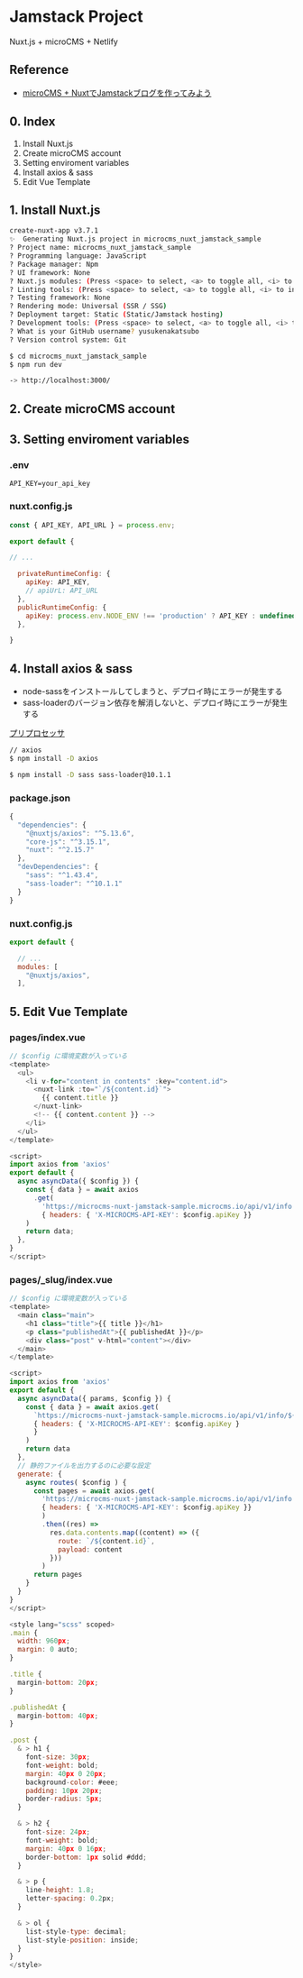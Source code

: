 # Jamstack Project
Nuxt.js + microCMS + Netlify

## Reference
- [microCMS + NuxtでJamstackブログを作ってみよう](https://blog.microcms.io/microcms-nuxt-jamstack-blog/)

## 0. Index
1. Install Nuxt.js
1. Create microCMS account
1. Setting enviroment variables
1. Install axios & sass
1. Edit Vue Template

## 1. Install Nuxt.js

```bash
create-nuxt-app v3.7.1
✨  Generating Nuxt.js project in microcms_nuxt_jamstack_sample
? Project name: microcms_nuxt_jamstack_sample
? Programming language: JavaScript
? Package manager: Npm
? UI framework: None
? Nuxt.js modules: (Press <space> to select, <a> to toggle all, <i> to invert selection)
? Linting tools: (Press <space> to select, <a> to toggle all, <i> to invert selection)
? Testing framework: None
? Rendering mode: Universal (SSR / SSG)
? Deployment target: Static (Static/Jamstack hosting)
? Development tools: (Press <space> to select, <a> to toggle all, <i> to invert selection)
? What is your GitHub username? yusukenakatsubo
? Version control system: Git
```

```bash
$ cd microcms_nuxt_jamstack_sample
$ npm run dev

-> http://localhost:3000/
```

## 2. Create microCMS account

## 3. Setting enviroment variables

### .env

```
API_KEY=your_api_key
```

### nuxt.config.js

```javascript
const { API_KEY, API_URL } = process.env;

export default {

// ...

  privateRuntimeConfig: {
    apiKey: API_KEY,
    // apiUrL: API_URL
  },
  publicRuntimeConfig: {
    apiKey: process.env.NODE_ENV !== 'production' ? API_KEY : undefined
  },

}
```

## 4. Install axios & sass
- node-sassをインストールしてしまうと、デプロイ時にエラーが発生する
- sass-loaderのバージョン依存を解消しないと、デプロイ時にエラーが発生する

[プリプロセッサ](https://nuxtjs.org/ja/docs/features/configuration/#%E3%83%97%E3%83%AA%E3%83%97%E3%83%AD%E3%82%BB%E3%83%83%E3%82%B5)

```bash
// axios
$ npm install -D axios

$ npm install -D sass sass-loader@10.1.1
```

### package.json

```javascript
{
  "dependencies": {
    "@nuxtjs/axios": "^5.13.6",
    "core-js": "^3.15.1",
    "nuxt": "^2.15.7"
  },
  "devDependencies": {
    "sass": "^1.43.4",
    "sass-loader": "^10.1.1"
  }
}
```

### nuxt.config.js

```javascript 
export default {

  // ...
  modules: [
    "@nuxtjs/axios",
  ],
```

## 5. Edit Vue Template

### pages/index.vue

```javascript
// $config に環境変数が入っている
<template>
  <ul>
    <li v-for="content in contents" :key="content.id">
      <nuxt-link :to="`/${content.id}`">
        {{ content.title }}
      </nuxt-link>
      <!-- {{ content.content }} -->
    </li>
  </ul>
</template>

<script>
import axios from 'axios'
export default {
  async asyncData({ $config }) {
    const { data } = await axios
      .get(
        'https://microcms-nuxt-jamstack-sample.microcms.io/api/v1/info',
        { headers: { 'X-MICROCMS-API-KEY': $config.apiKey }}
    )
    return data;
  },
}
</script>
```

### pages/_slug/index.vue

```javascript
// $config に環境変数が入っている
<template>
  <main class="main">
    <h1 class="title">{{ title }}</h1>
    <p class="publishedAt">{{ publishedAt }}</p>
    <div class="post" v-html="content"></div>
  </main>
</template>

<script>
import axios from 'axios'
export default {
  async asyncData({ params, $config }) {
    const { data } = await axios.get(
      `https://microcms-nuxt-jamstack-sample.microcms.io/api/v1/info/${params.slug}`,
      { headers: { 'X-MICROCMS-API-KEY': $config.apiKey }
      }
    )
    return data
  },
  // 静的ファイルを出力するのに必要な設定
  generate: {
    async routes( $config ) {
      const pages = await axios.get(
        'https://microcms-nuxt-jamstack-sample.microcms.io/api/v1/info',
        { headers: { 'X-MICROCMS-API-KEY': $config.apiKey }}
        )
        .then((res) =>
          res.data.contents.map((content) => ({
            route: `/${content.id}`,
            payload: content
          }))
        )
      return pages
    }
  }
}
</script>

<style lang="scss" scoped>
.main {
  width: 960px;
  margin: 0 auto;
}

.title {
  margin-bottom: 20px;
}

.publishedAt {
  margin-bottom: 40px;
}

.post {
  & > h1 {
    font-size: 30px;
    font-weight: bold;
    margin: 40px 0 20px;
    background-color: #eee;
    padding: 10px 20px;
    border-radius: 5px;
  }

  & > h2 {
    font-size: 24px;
    font-weight: bold;
    margin: 40px 0 16px;
    border-bottom: 1px solid #ddd;
  }

  & > p {
    line-height: 1.8;
    letter-spacing: 0.2px;
  }

  & > ol {
    list-style-type: decimal;
    list-style-position: inside;
  }
}
</style>
```

